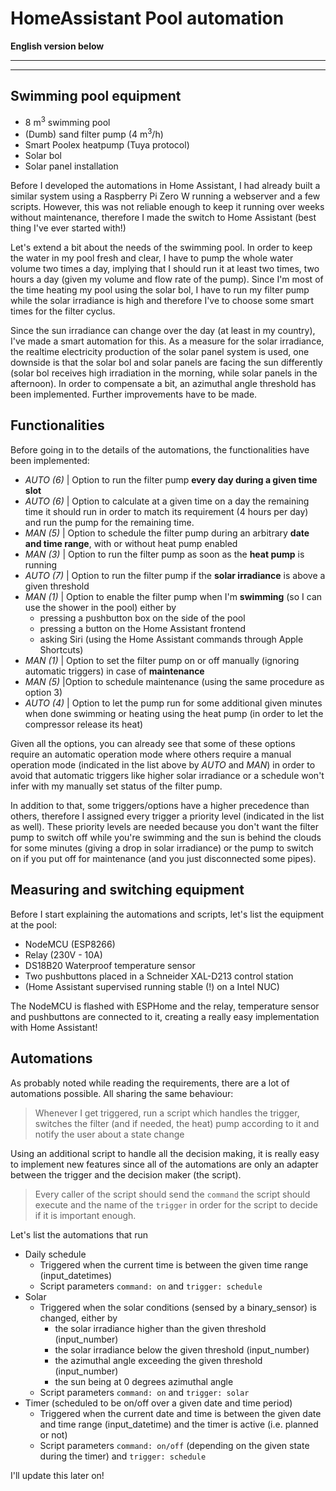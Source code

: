 # HomeAssistant Pool automation


**English version below**

----

------


## Swimming pool equipment

 - 8 m<sup>3</sup> swimming pool
 - (Dumb) sand filter pump (4 m<sup>3</sup>/h)
 - Smart Poolex heatpump (Tuya protocol)
 - Solar bol
 - Solar panel installation

Before I developed the automations in Home Assistant, I had already built a similar system using a Raspberry Pi Zero W running a webserver and a few scripts. However, this was not reliable enough to keep it running over weeks without maintenance, therefore I made the switch to Home Assistant (best thing I've ever started with!)

Let's extend a bit about the needs of the swimming pool. In order to keep the water in my pool fresh and clear, I have to pump the whole water volume two times a day, implying that I should run it at least two times, two hours a day (given my volume and flow rate of the pump). Since I'm most of the time heating my pool using the solar bol, I have to run my filter pump while the solar irradiance is high and therefore I've to choose some smart times for the filter cyclus. 

Since the sun irradiance can change over the day (at least in my country), I've made a smart automation for this. As a measure for the solar irradiance, the realtime electricity production of the solar panel system is used, one downside is that the solar bol and solar panels are facing the sun differently (solar bol receives high irradiation in the morning, while solar panels in the afternoon). In order to compensate a bit, an azimuthal angle threshold has been implemented. Further improvements have to be made.

## Functionalities
Before going in to the details of the automations, the functionalities have been implemented:
 - *AUTO (6)* | Option to run the filter pump **every day during a given time slot**
 - *AUTO (6)* | Option to calculate at a given time on a day the remaining time it should run in order to match its requirement (4 hours per day) and run the pump for the remaining time.
 - *MAN (5)* | Option to schedule the filter pump during an arbitrary **date and time range**, with or without heat pump enabled
 - *MAN (3)* | Option to run the filter pump as soon as the **heat pump** is running
 - *AUTO (7)* | Option to run the filter pump if the **solar irradiance** is above a given threshold
 - *MAN (1)* | Option to enable the filter pump when I'm **swimming** (so I can use the shower in the pool) either by
	 - pressing a pushbutton box on the side of the pool
	 - pressing a button on the Home Assistant frontend
	 - asking Siri (using the Home Assistant commands through Apple Shortcuts)
- *MAN (1)* | Option to set the filter pump on or off manually (ignoring automatic triggers) in case of **maintenance**
- *MAN (5)* |Option to schedule maintenance (using the same procedure as option 3)
- *AUTO (4)* | Option to let the pump run for some additional given minutes when done swimming or heating using the heat pump (in order to let the compressor release its heat)

Given all the options, you can already see that some of these options require an automatic operation mode where others require a manual operation mode (indicated in the list above by *AUTO* and *MAN*) in order to avoid that automatic triggers like higher solar irradiance or a schedule won't infer with my manually set status of the filter pump. 

In addition to that, some triggers/options have a higher precedence than others, therefore I assigned every trigger a priority level (indicated in the list as well). These priority levels are needed because you don't want the filter pump to switch off while you're swimming and the sun is behind the clouds for some minutes (giving a drop in solar irradiance) or the pump to switch on if you put off for maintenance (and you just disconnected some pipes).

## Measuring and switching equipment
Before I start explaining the automations and scripts, let's list the equipment at the pool:

 - NodeMCU (ESP8266)
 - Relay (230V - 10A)
 - DS18B20 Waterproof temperature sensor
 - Two pushbuttons placed in a Schneider XAL-D213 control station
 - (Home Assistant supervised running stable (!) on a Intel NUC)

The NodeMCU is flashed with ESPHome and the relay, temperature sensor and pushbuttons are connected to it, creating a really easy implementation with Home Assistant!

## Automations
As probably noted while reading the requirements, there are a lot of automations possible. All sharing the same behaviour:

> Whenever I get triggered, run a script which handles the trigger, switches the filter (and if needed, the heat) pump according to it and notify the user about a state change

Using an additional script to handle all the decision making, it is really easy to implement new features since all of the automations are only an adapter between the trigger and the decision maker (the script).
 
> Every caller of the script should send the `command` the script should execute and the name of the `trigger` in order for the script to decide if it is important enough.

Let's list the automations that run
 - Daily schedule
	 - Triggered when the current time is between the given time range (input_datetimes)
	 - Script parameters `command: on` and  `trigger: schedule`
- Solar
	- Triggered when the solar conditions (sensed by a binary_sensor) is changed, either by
		- the solar irradiance higher than the given threshold (input_number)
		- the solar irradiance below the given threshold (input_number)
		- the azimuthal angle exceeding the given threshold (input_number)
		- the sun being at 0 degrees azimuthal angle
	 - Script parameters `command: on` and  `trigger: solar`
- Timer (scheduled to be on/off over a given date and time period)
	 - Triggered when the current date and time is between the given date and time range (input_datetime) and the timer is active (i.e. planned or not)
	 - Script parameters `command: on/off` (depending on the given state during the timer) and  `trigger: schedule`

I'll update this later on!

